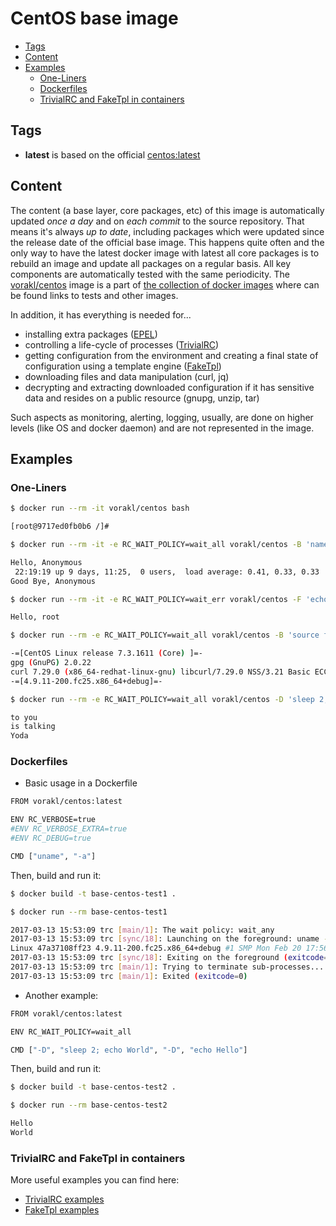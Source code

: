 # CentOS base image

* [Tags](#tags)
* [Content](#content)
* [Examples](#examples)
    * [One-Liners](#one-liners)
    * [Dockerfiles](#dockerfiles)
    * [TrivialRC and FakeTpl in containers](#trivialrc-and-faketpl-in-containers)

## Tags

* **latest** is based on the official [centos:latest](https://hub.docker.com/_/centos/)

## Content

The content (a base layer, core packages, etc) of this image is automatically updated *once a day* and on *each commit* to the source repository. That means it's always *up to date*, including packages which were updated since the release date of the official base image. This happens quite often and the only way to have the latest docker image with latest all core packages is to rebuild an image and update all packages on a regular basis. All key components are automatically tested with the same periodicity. The [vorakl/centos](https://hub.docker.com/r/vorakl/centos/) image is a part of [the collection of docker images](https://github.com/vorakl/docker-images) where can be found links to tests and other images.

In addition, it has everything is needed for...

* installing extra packages ([EPEL](https://fedoraproject.org/wiki/EPEL))
* controlling a life-cycle of processes ([TrivialRC](https://github.com/vorakl/TrivialRC))
* getting configuration from the environment and creating a final state of configuration using a template engine ([FakeTpl](https://github.com/vorakl/FakeTpl))
* downloading files and data manipulation (curl, jq)
* decrypting and extracting downloaded configuration if it has sensitive data and resides on a public resource (gnupg, unzip, tar)

Such aspects as monitoring, alerting, logging, usually, are done on higher levels (like OS and docker daemon) and are not represented in the image.

## Examples

### One-Liners

```bash
$ docker run --rm -it vorakl/centos bash

[root@9717ed0fb0b6 /]#

```

```bash
$ docker run --rm -it -e RC_WAIT_POLICY=wait_all vorakl/centos -B 'name=Anonymous' -F 'echo "Hello, ${name}"' -F 'uptime' -F 'echo "Good Bye, ${name}"'

Hello, Anonymous
 22:19:19 up 9 days, 11:25,  0 users,  load average: 0.41, 0.33, 0.33
Good Bye, Anonymous

```

```bash
$ docker run --rm -it -e RC_WAIT_POLICY=wait_err vorakl/centos -F 'echo "Hello, $(id -un)"' -F 'false' -F 'echo "You will not see this"'

Hello, root

```

```bash
$ docker run --rm -e RC_WAIT_POLICY=wait_all vorakl/centos -B 'source faketpl' -F 'faketpl <<< "-=[\$(cat /etc/centos-release)]=-"' -F 'gpg --version | grep ^gpg' -F 'curl --version | grep ^curl' -F 'faketpl <<< "-=[\$(uname -r)]=-"'

-=[CentOS Linux release 7.3.1611 (Core) ]=-
gpg (GnuPG) 2.0.22
curl 7.29.0 (x86_64-redhat-linux-gnu) libcurl/7.29.0 NSS/3.21 Basic ECC zlib/1.2.7 libidn/1.28 libssh2/1.4.3
-=[4.9.11-200.fc25.x86_64+debug]=-

```

```bash
$ docker run --rm -e RC_WAIT_POLICY=wait_all vorakl/centos -D 'sleep 2; echo "Yoda"' -D 'sleep 1; echo "is talking"'  -D 'echo "to you"'

to you
is talking
Yoda

```

### Dockerfiles

* Basic usage in a Dockerfile

```bash
FROM vorakl/centos:latest

ENV RC_VERBOSE=true
#ENV RC_VERBOSE_EXTRA=true
#ENV RC_DEBUG=true

CMD ["uname", "-a"]

```

Then, build and run it:

```bash
$ docker build -t base-centos-test1 .

$ docker run --rm base-centos-test1

2017-03-13 15:53:09 trc [main/1]: The wait policy: wait_any
2017-03-13 15:53:09 trc [sync/18]: Launching on the foreground: uname -a
Linux 47a37108ff23 4.9.11-200.fc25.x86_64+debug #1 SMP Mon Feb 20 17:56:54 UTC 2017 x86_64 x86_64 x86_64 GNU/Linux
2017-03-13 15:53:09 trc [sync/18]: Exiting on the foreground (exitcode=0): uname -a
2017-03-13 15:53:09 trc [main/1]: Trying to terminate sub-processes...
2017-03-13 15:53:09 trc [main/1]: Exited (exitcode=0)

```

* Another example:

```bash
FROM vorakl/centos:latest

ENV RC_WAIT_POLICY=wait_all

CMD ["-D", "sleep 2; echo World", "-D", "echo Hello"]

```

Then, build and run it:

```bash
$ docker build -t base-centos-test2 .

$ docker run --rm base-centos-test2

Hello
World

```

### TrivialRC and FakeTpl in containers

More useful examples you can find here:

* [TrivialRC examples](https://github.com/vorakl/TrivialRC/tree/master/examples)
* [FakeTpl examples](https://github.com/vorakl/FakeTpl/tree/master/examples)

